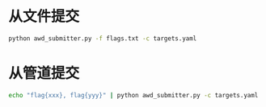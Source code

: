 # 从文件提交

```bash
python awd_submitter.py -f flags.txt -c targets.yaml
```

# 从管道提交

```bash
echo "flag{xxx}, flag{yyy}" | python awd_submitter.py -c targets.yaml
```

